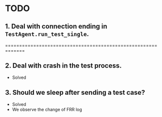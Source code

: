# TODO

## 1. Deal with connection ending in `TestAgent.run_test_single`.

=============================================================

## 2. Deal with crash in the test process.

- Solved

## 3. Should we sleep after sending a test case?

- Solved
- We observe the change of FRR log
